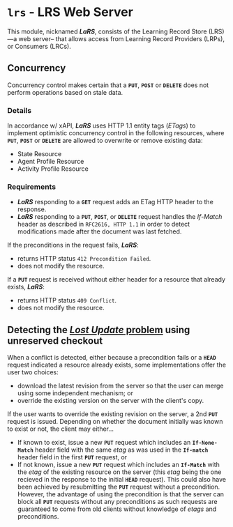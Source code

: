 # `lrs` - LRS Web Server

This module, nicknamed **_LaRS_**, consists of the Learning Record Store (LRS) &mdash;a web server&ndash; that allows access from Learning Record Providers (LRPs), or Consumers (LRCs).

## Concurrency

Concurrency control makes certain that a **`PUT`**, **`POST`** or **`DELETE`** does not perform operations based on stale data.

### Details

In accordance w/ xAPI, **_LaRS_** uses HTTP 1.1 entity tags (_ETags_) to implement optimistic concurrency control in the following resources, where **`PUT`**, **`POST`** or **`DELETE`** are allowed to overwrite or remove existing data:

* State Resource
* Agent Profile Resource
* Activity Profile Resource

### Requirements

* **_LaRS_** responding to a **`GET`** request adds an ETag HTTP header to the response.
* **_LaRS_** responding to a **`PUT`**, **`POST`**, or **`DELETE`** request handles the _If-Match_ header as described in `RFC2616, HTTP 1.1` in order to detect modifications made after the document was last fetched.

If the preconditions in the request fails, **_LaRS_**:

* returns HTTP status `412 Precondition Failed`.
* does not modify the resource.

If a **`PUT`** request is received without either header for a resource that already exists, **_LaRS_**:

* returns HTTP status `409 Conflict`.
* does not modify the resource.

## Detecting the [_Lost Update_ problem][301] using unreserved checkout

When a conflict is detected, either because a precondition fails or a **`HEAD`** request indicated a resource already exists, some implementations offer the user two choices:

* download the latest revision from the server so that the user can merge using some independent mechanism; or
* override the existing version on the server with the client's copy.

If the user wants to override the existing revision on the server, a 2nd **`PUT`** request is issued. Depending on whether the document initially was known to exist or not, the client may either...

* If known to exist, issue a new **`PUT`** request which includes an **`If-None-Match`** header field with the same _etag_ as was used in the **`If-match`** header field in the first **`PUT`** request, or
* If not known, issue a new **`PUT`** request which includes an **`If-Match`** with the _etag_ of the existing resource on the server (this _etag_ being the one recieved in the response to the initial **`HEAD`** request). This could also have been achieved by resubmitting the **`PUT`** request without a precondition. However, the advantage of using the precondition is that the server can block all **`PUT`** requests without any preconditions as such requests are guaranteed to come from old clients without knowledge of _etags_ and preconditions.


[301]: https://www.w3.org/1999/04/Editing/
